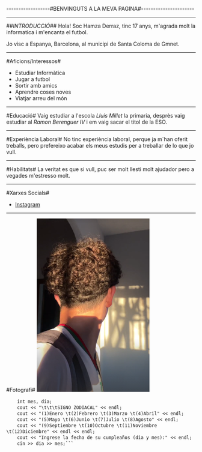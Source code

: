 ------------------#BENVINGUTS A LA MEVA PAGINA#----------------------
____________________________________________________________________   
##*INTRODUCCIÓ*##
Hola! Soc Hamza Derraz, tinc 17 anys, m'agrada molt la informatica i m'encanta el futbol.

Jo visc a Espanya, Barcelona, al municipi de Santa Coloma de Gmnet.
____________________________________________________________________
#Aficions/Interessos# 
- Estudiar Informàtica
- Jugar a futbol
- Sortir amb amics
- Aprendre coses noves
- Viatjar arreu del món
_____________________________________________________________________
#Educació#
Vaig estudiar a l'escola *Lluis Millet* la primaria, desprès vaig estudiar
al *Ramon Berenguer IV* i em vaig sacar el titol de la ESO.
______________________________________________________________________
#Experiència Laboral#
No tinc experiència laboral, perque ja m´han oferit treballs, pero prefereixo
acabar els meus estudis per a treballar de lo que jo vull.
_______________________________________________________________
#Habilitats#
La veritat es que si vull, puc ser molt llesti molt ajudador pero a vegades
 m'estresso molt.
___________________________________________________________________
#Xarxes Socials#
- [Instagram](https://www.instagram.com/h.dr212/)
_______________________________________________________________________
#Fotografi#
 ![LaMevaFoto](hamza-derraz.png)

```int main() {
    int mes, dia;
    cout << "\t\t\tSIGNO ZODIACAL" << endl;
    cout << "(1)Enero \t(2)Febrero \t(3)Marzo \t(4)Abril" << endl;
    cout << "(5)Mayo \t(6)Junio \t(7)Julio \t(8)Agosto" << endl;
    cout << "(9)Septiembre \t(10)Octubre \t(11)Noviembre \t(12)Diciembre" << endl << endl;
    cout << "Ingrese la fecha de su cumpleaños (dia y mes):" << endl;
    cin >> dia >> mes;```

